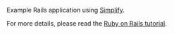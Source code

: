 Example Rails application using [Simplify](https://www.simplify.com).

For more details, please read the [Ruby on Rails tutorial](https://www.simplify.com/commerce/docs/examples/ruby-on-rails).

